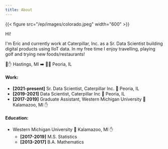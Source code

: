 ```yaml
---
title: About
---
```


{{< figure src="/ep/images/colorado.jpeg" width="600" >}}

Hi!

I'm Eric and currently work at Caterpillar, Inc. as a Sr. Data Scientist building digital 
products using IIoT data. In my free time I enjoy travelling, playing golf and trying new foods/restaurants!

:round_pushpin::hand: Hastings, MI :arrow_right: :round_pushpin::house_with_garden: Peoria, IL

#### Work:

- **[2021-present]** Sr. Data Scientist, Caterpillar Inc. :round_pushpin: Peoria, IL
- **[2019-2021]** Data Scientist, Caterpillar Inc :round_pushpin: Peoria, IL
- **[2017-2019]** Graduate Assistant, Western Michigan University :round_pushpin: Kalamazoo, MI :hand:

#### Education:

- Western Michigan University :round_pushpin: Kalamazoo, MI :hand:
  - **[2017-2019]** M.S. Statistics
  - **[2013-2017]** B.A. Mathematics
